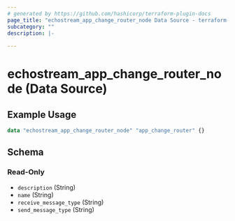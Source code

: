 ```yaml
---
# generated by https://github.com/hashicorp/terraform-plugin-docs
page_title: "echostream_app_change_router_node Data Source - terraform-provider-echostream"
subcategory: ""
description: |-
  
---
```


# echostream_app_change_router_node (Data Source)



## Example Usage

```terraform
data "echostream_app_change_router_node" "app_change_router" {}
```

<!-- schema generated by tfplugindocs -->
## Schema

### Read-Only

- `description` (String)
- `name` (String)
- `receive_message_type` (String)
- `send_message_type` (String)


